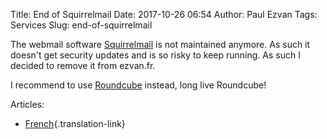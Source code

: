 Title: End of Squirrelmail
Date: 2017-10-26 06:54
Author: Paul Ezvan
Tags: Services
Slug: end-of-squirrelmail

The webmail software [Squirrelmail](https://squirrelmail.org/) is not
maintained anymore. As such it doesn't get security updates and is so
risky to keep running. As such I decided to remove it from ezvan.fr.

I recommend to use [Roundcube](https://www.ezvan.fr/roundcube) instead,
long live Roundcube!

Articles: 

-   [French](https://www.ezvan.fr/node/105 "Fin de Squirrelmail"){.translation-link}

